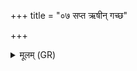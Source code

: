 +++
title = "०७ सप्त ऋषीन् गच्छ"

+++
<details><summary>मूलम् (GR)</summary>

+++(PSK 20.40.7)+++सप्त ऋषीन् गच्छ स्यूमरश्मये  
मृगान् कृष्णः सचतां वाजो अश्वम् ।  
ईडो अस्मान् सुप्रजसः सुवीरान्  
सह यज्ञेन पयसा सचातै ॥
</details>